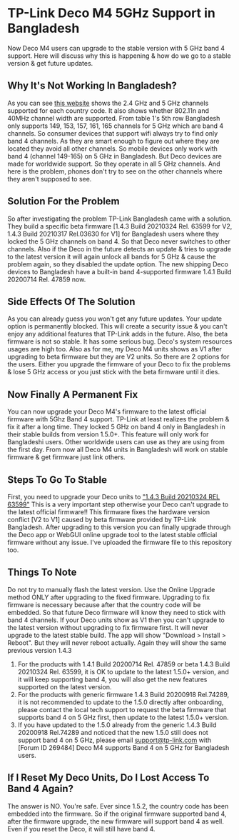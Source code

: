 # TP-Link Deco M4 5GHz Support in Bangladesh
Now Deco M4 users can upgrade to the stable version with 5 GHz band 4 support. Here will discuss why this is happening & how do we go to a stable version & get future updates.

## Why It's Not Working In Bangladesh?
As you can see [this website](https://www.juniper.net/documentation/en_US/release-independent/junos/topics/reference/specifications/access-point-ax411-country-channel-support.html) shows the 2.4 GHz and 5 GHz channels supported for each country code. It also shows whether 802.11n and 40MHz channel width are supported. From table 1's 5th row Bangladesh only supports 149, 153, 157, 161, 165 channels for 5 GHz which are band 4 channels. So consumer devices that support wifi always try to find only band 4 channels. As they are smart enough to figure out where they are located they avoid all other channels. So mobile devices only work with band 4 (channel 149-165) on 5 GHz in Bangladesh. But Deco devices are made for worldwide support. So they operate in all 5 GHz channels. And here is the problem, phones don't try to see on the other channels where they aren't supposed to see.

## Solution For the Problem
So after investigating the problem TP-Link Bangladesh came with a solution. They build a specific beta firmware [1.4.3 Build 20210324 Rel. 63599 for V2, 1.4.3 Build 20210317 Rel.03630 for V1] for Bangladesh users where they locked the 5 GHz channels on band 4. So that Deco never switches to other channels. Also if the Deco in the future detects an update & tries to upgrade to the latest version it will again unlock all bands for 5 GHz & cause the problem again, so they disabled the update option. The new shipping Deco devices to Bangladesh have a built-in band 4-supported firmware 1.4.1 Build 20200714 Rel. 47859 now.

## Side Effects Of The Solution
As you can already guess you won't get any future updates. Your update option is permanently blocked. This will create a security issue & you can't enjoy any additional features that TP-Link adds in the future. Also, the beta firmware is not so stable. It has some serious bug. Deco's system resources usages are high too. Also as for me, my Deco M4 units shows as V1 after upgrading to beta firmware but they are V2 units. So there are 2 options for the users. Either you upgrade the firmware of your Deco to fix the problems & lose 5 GHz access or you just stick with the beta firmware until it dies.

## Now Finally A Permanent Fix
You can now upgrade your Deco M4's firmware to the latest official firmware with 5Ghz Band 4 support. TP-Link at least realizes the problem & fix it after a long time. They locked 5 GHz on band 4 only in Bangladesh in their stable builds from version 1.5.0+. This feature will only work for Bangladeshi users. Other worldwide users can use as they are using from the first day. From now all Deco M4 units in Bangladesh will work on stable firmware & get firmware just link others.

## Steps To Go To Stable
First, you need to upgrade your Deco units to ["1.4.3 Build 20210324 REL 63599"](https://cutt.ly/DecoM4FixFirmware) This is a very important step otherwise your Deco can't upgrade to the latest official firmware!! This firmware fixes the hardware version conflict [V2 to V1] caused by beta firmware provided by TP-Link Bangladesh. After upgrading to this version you can finally upgrade through the Deco app or WebGUI online upgrade tool to the latest stable official firmware without any issue. I've uploaded the firmware file to this repository too.

## Things To Note
Do not try to manually flash the latest version. Use the Online Upgrade method ONLY after upgrading to the fixed firmware. Upgrading to fix firmware is necessary because after that the country code will be embedded. So that future Deco firmware will know they need to stick with band 4 channels. If your Deco units show as V1 then you can't upgrade to the latest version without upgrading to fix firmware first. It will never upgrade to the latest stable build. The app will show "Download > Install > Reboot". But they will never reboot actually. Again they will show the same previous version 1.4.3
1. For the products with 1.4.1 Build 20200714 Rel. 47859 or beta 1.4.3 Build 20210324 Rel. 63599, it is OK to update to the latest 1.5.0+ version, and it will keep supporting band 4, you will also get the new features supported on the latest version.
2. For the products with generic firmware 1.4.3 Build 20200918 Rel.74289, it is not recommended to update to the 1.5.0 directly after onboarding, please contact the local tech support to request the beta firmware that supports band 4 on 5 GHz first, then update to the latest 1.5.0+ version.
3. If you have updated to the 1.5.0 already from the generic 1.4.3 Build 20200918 Rel.74289 and noticed that the new 1.5.0 still does not support band 4 on 5 GHz, please email support@tp-link.com with [Forum ID 269484] Deco M4 supports Band 4 on 5 GHz for Bangladesh users.

## If I Reset My Deco Units, Do I Lost Access To Band 4 Again?
The answer is NO. You're safe. Ever since 1.5.2, the country code has been embedded into the firmware. So if the original firmware supported band 4, after the firmware upgrade, the new firmware will support band 4 as well. Even if you reset the Deco, it will still have band 4.
